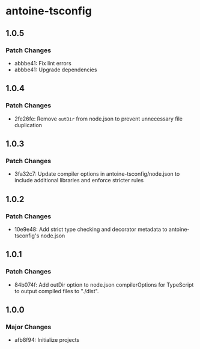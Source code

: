 # antoine-tsconfig

## 1.0.5

### Patch Changes

- abbbe41: Fix lint errors
- abbbe41: Upgrade dependencies

## 1.0.4

### Patch Changes

- 2fe26fe: Remove `outDir` from node.json to prevent unnecessary file duplication

## 1.0.3

### Patch Changes

- 3fa32c7: Update compiler options in antoine-tsconfig/node.json to include additional libraries and enforce stricter rules

## 1.0.2

### Patch Changes

- 10e9e48: Add strict type checking and decorator metadata to antoine-tsconfig's node.json

## 1.0.1

### Patch Changes

- 84b074f: Add outDir option to node.json compilerOptions for TypeScript to output compiled files to "./dist".

## 1.0.0

### Major Changes

- afb8f94: Initialize projects
